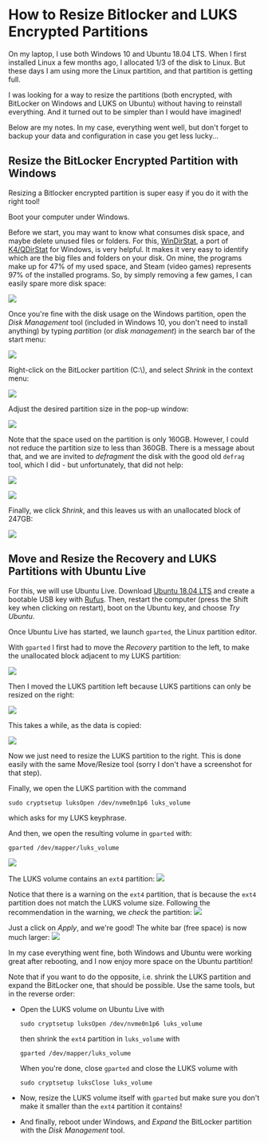 # How to Resize Bitlocker and LUKS Encrypted Partitions 

On my laptop, I use both Windows 10 and Ubuntu 18.04 LTS. When I first installed Linux a few months ago, I allocated 1/3 of the disk to Linux. But these days I am using more the Linux partition, and that partition is getting full.

I was looking for a way to resize the partitions (both encrypted, with BitLocker on Windows and LUKS on Ubuntu) without having to reinstall everything. And it turned out to be simpler than I would have imagined!

Below are my notes. In my case, everything went well, but don't forget to backup your data and configuration in case you get less lucky...

## Resize the BitLocker Encrypted Partition with Windows

Resizing a Bitlocker encrypted partition is super easy if you do it with the right tool!

Boot your computer under Windows.

Before we start, you may want to know what consumes disk space, and maybe delete unused files or folders. For this, [WinDirStat](https://windirstat.net/), a port of [K4/QDirStat](https://github.com/shundhammer/qdirstat) for Windows, is very helpful. It makes it very easy to identify which are the big files and folders on your disk. On mine, the programs make up for 47% of my used space, and Steam (video games) represents 97% of the installed programs. So, by simply removing a few games, I can easily spare more disk space:

![](screenshots/windirstat.png)

Once you're fine with the disk usage on the Windows partition, open the _Disk Management_ tool (included in Windows 10, you don't need to install anything) by typing _partition_ (or _disk management_) in the search bar of the start menu:

![](screenshots/partition_tool_start_menu.png)

Right-click on the BitLocker partition (C:\\), and select _Shrink_ in the context menu:

![](screenshots/dm_context_menu.png)

Adjust the desired partition size in the pop-up window:

![](screenshots/dm_shrink.png)

Note that the space used on the partition is only 160GB. However, I could not reduce the partition size to less than 360GB. There is a message about that, and we are invited to _defragment_ the disk with the good old `defrag` tool, which I did - but unfortunately, that did not help:

![](screenshots/defrag_start_menu.png)

![](screenshots/defrag.png)

Finally, we click _Shrink_, and this leaves us with an unallocated block of 247GB:

![](screenshots/dm_shrinked.png)

## Move and Resize the Recovery and LUKS Partitions with Ubuntu Live

For this, we will use Ubuntu Live. Download [Ubuntu 18.04 LTS](https://ubuntu.com/download/desktop) and create a bootable USB key with [Rufus](https://rufus.ie/). Then, restart the computer (press the Shift key when clicking on restart), boot on the Ubuntu key, and choose _Try Ubuntu_.

Once Ubuntu Live has started, we launch `gparted`, the Linux partition editor.

With `gparted` I first had to move the _Recovery_ partition to the left, to make the unallocated block adjacent to my LUKS partition:

![](screenshots/gparted_move_partition.png)

Then I moved the LUKS partition left because LUKS partitions can only be resized on the right:

![](screenshots/gparted_move_luks_left.png)

This takes a while, as the data is copied:

![](screenshots/moving_luks_partition.png)

Now we just need to resize the LUKS partition to the right. This is done easily with the same Move/Resize tool (sorry I don't have a screenshot for that step).

Finally, we open the LUKS partition with the command
``` 
sudo cryptsetup luksOpen /dev/nvme0n1p6 luks_volume
```
which asks for my LUKS keyphrase.

And then, we open the resulting volume in `gparted` with:
```
gparted /dev/mapper/luks_volume
```

![](screenshots/terminal_luks_open.png)

The LUKS volume contains an `ext4` partition:
![](screenshots/gparted_luks_volume.png)

Notice that there is a warning on the `ext4` partition, that is because the `ext4` partition does not match the LUKS volume size. Following the recommendation in the warning, we _check_ the partition:
![](screenshots/gparted_check_luks.png)

Just a click on _Apply_, and we're good! The white bar (free space) is now much larger:
![](screenshots/gparted_luks_resized.png)

In my case everything went fine, both Windows and Ubuntu were working great after rebooting, and I now enjoy more space on the Ubuntu partition!

Note that if you want to do the opposite, i.e. shrink the LUKS partition and expand the BitLocker one, that should be possible. Use the same tools, but in the reverse order:
- Open the LUKS volume on Ubuntu Live with

      sudo cryptsetup luksOpen /dev/nvme0n1p6 luks_volume

  then shrink the `ext4` partition in `luks_volume` with

      gparted /dev/mapper/luks_volume

  When you're done, close `gparted` and close the LUKS volume with

      sudo cryptsetup luksClose luks_volume

- Now, resize the LUKS volume itself with `gparted` but make sure you don't make it smaller than the `ext4` partition it contains!
- And finally, reboot under Windows, and _Expand_ the BitLocker partition with the _Disk Management_ tool.